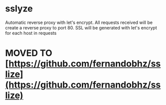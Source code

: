 # sslyze
Automatic reverse proxy with let's encrypt. All requests received will be create a reverse proxy to port 80. SSL will be generated with let's encrypt for each host in requests

# MOVED TO [https://github.com/fernandobhz/sslize](https://github.com/fernandobhz/sslize)

